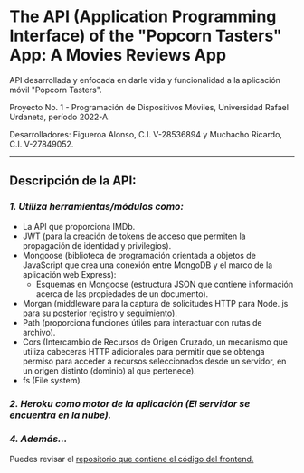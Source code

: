 # The API (Application Programming Interface) of the "Popcorn Tasters" App: A Movies Reviews App

API desarrollada y enfocada en darle vida y funcionalidad a la aplicación móvil "Popcorn Tasters". 

Proyecto No. 1 - Programación de Dispositivos Móviles, Universidad Rafael Urdaneta, período 2022-A.

Desarrolladores: Figueroa Alonso, C.I. V-28536894 y Muchacho Ricardo, C.I. V-27849052.

---

## **Descripción de la API:**


### *1. Utiliza herramientas/módulos como:*
- La API que proporciona IMDb.
- JWT (para la creación de tokens de acceso que permiten la propagación de identidad y privilegios).
- Mongoose (biblioteca de programación orientada a objetos de JavaScript que crea una conexión entre MongoDB y el marco de la aplicación web Express):
    - Esquemas en Mongoose (estructura JSON que contiene información acerca de las propiedades de un documento).
- Morgan (middleware para la captura de solicitudes HTTP para Node. js para su posterior registro y seguimiento).
- Path (proporciona funciones útiles para interactuar con rutas de archivo).
- Cors (Intercambio de Recursos de Origen Cruzado, un mecanismo que utiliza cabeceras HTTP adicionales para permitir que se obtenga permiso para acceder a recursos seleccionados desde un servidor, en un origen distinto (dominio) al que pertenece).	
- fs (File system).


### *2. Heroku como motor de la aplicación (El servidor se encuentra en la nube).*


### *4. Además...*
Puedes revisar el [repositorio que contiene el código del frontend.](https://github.com/alonfigue/popcorntasters)
